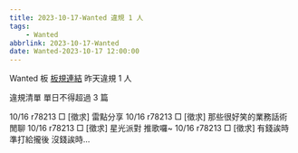 ```yaml
---
title: 2023-10-17-Wanted 違規 1 人
tags:
    - Wanted
abbrlink: 2023-10-17-Wanted
date: Wanted-2023-10-17 12:00:00
---
```

Wanted 板 [板規連結](https://www.ptt.cc/bbs/Wanted/M.1608829773.A.D3B.html)
昨天違規 1 人
<!-- more -->

違規清單
單日不得超過 3 篇

10/16 r78213 □ [徵求] 雷點分享
10/16 r78213 □ [徵求] 那些很好笑的業務話術 閒聊
10/16 r78213 □ [徵求] 星光派對 推歌囉~
10/16 r78213 □ [徵求] 有錢誒時準打給攏後 沒錢誒時…